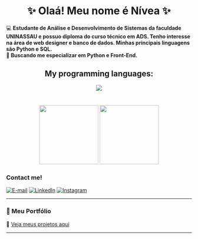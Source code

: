<h1 align="center">✨ Olaá! Meu nome é Nívea ✨</h1>


  💻 <strong> Estudante de Análise e Desenvolvimento de Sistemas da faculdade UNINASSAU e possuo diploma do curso técnico em ADS. Tenho interesse na área de web designer e banco de dados. Minhas principais linguagens são Python e SQL.</strong><br>
  💚<strong> Buscando me especializar em Python e Front-End.</strong>
</p>

###

<h2 align="center"> My programming languages:</h2>  
<div align="center">
  <img src="https://skillicons.dev/icons?i=html,css,python,mysql" />
</div>

#

<div align="center">
  <img height="160em" src="https://github-readme-stats.vercel.app/api?username=Nivea&show_icons=true&hide=contribs,prs&cache_seconds=86400&theme=midnight-purple"/>
 <img
  height="160em"
  src="https://github-readme-stats.vercel.app/api/top-langs/?username=nivea&layout=compact&theme=rose_pine&title_color=ff69b4&text_color=fce4ec&bg_color=20232a"/>
</div>

<h3 align="left">Contact me!</h3>

[![E-mail](https://img.shields.io/badge/-Email-000?style=for-the-badge&logo=microsoft-outlook&logoColor=FF00F6&color:FFF)](mailto:niveamariademelosantos80@gmail.com)
[![LinkedIn](https://img.shields.io/badge/-LinkedIn-000?style=for-the-badge&logo=linkedin&logoColor=FF00F6&color:FFF)](https://www.linkedin.com/in/n%C3%ADvea-maria-817346335?)
[![Instagram](https://img.shields.io/badge/-Instagram-000?style=for-the-badge&logo=instagram&logoColor=FF00F6&color:FFF)](https://www.instagram.com/niveaa09/)

---
### 🌸 Meu Portfólio
🔗 [Veja meus projetos aqui](https://github.com/nivea18?tab=repositories)

---


